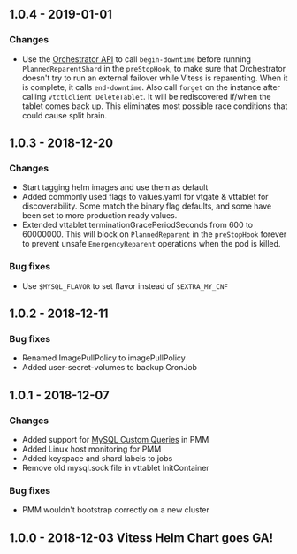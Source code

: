 ## 1.0.4 - 2019-01-01

### Changes
* Use the [Orchestrator API](https://github.com/github/orchestrator/blob/master/docs/using-the-web-api.md)
to call `begin-downtime` before running `PlannedReparentShard` in the `preStopHook`, to make sure that Orchestrator
doesn't try to run an external failover while Vitess is reparenting. When it is complete, it calls `end-downtime`.
Also call `forget` on the instance after calling `vtctlclient DeleteTablet`. It will be rediscovered if/when
the tablet comes back up. This eliminates most possible race conditions that could cause split brain.

## 1.0.3 - 2018-12-20

### Changes
* Start tagging helm images and use them as default
* Added commonly used flags to values.yaml for vtgate & vttablet for discoverability.
Some match the binary flag defaults, and some have been set to more production ready values.
* Extended vttablet terminationGracePeriodSeconds from 600 to 60000000.
This will block on `PlannedReparent` in the `preStopHook` forever to prevent
unsafe `EmergencyReparent` operations when the pod is killed.

### Bug fixes
* Use `$MYSQL_FLAVOR` to set flavor instead of `$EXTRA_MY_CNF`

## 1.0.2 - 2018-12-11

### Bug fixes
* Renamed ImagePullPolicy to imagePullPolicy
* Added user-secret-volumes to backup CronJob

## 1.0.1 - 2018-12-07

### Changes
* Added support for [MySQL Custom Queries](https://www.percona.com/blog/2018/10/10/percona-monitoring-and-management-pmm-1-15-0-is-now-available/) in PMM
* Added Linux host monitoring for PMM
* Added keyspace and shard labels to jobs
* Remove old mysql.sock file in vttablet InitContainer

### Bug fixes
* PMM wouldn't bootstrap correctly on a new cluster

## 1.0.0 - 2018-12-03 Vitess Helm Chart goes GA!